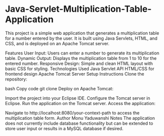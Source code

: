 # Java-Servlet-Multiplication-Table-Application
This project is a simple web application that generates a multiplication table for a number entered by the user. It is built using Java Servlets, HTML, and CSS, and is deployed on an Apache Tomcat server.

Features
User Input: Users can enter a number to generate its multiplication table.
Dynamic Output: Displays the multiplication table from 1 to 10 for the entered number.
Responsive Design: Simple and clean HTML layout with basic CSS for styling.
Technologies Used
Java Servlet API
HTML/CSS for frontend design
Apache Tomcat Server
Setup Instructions
Clone the repository:

bash
Copy code
git clone <repository-url>
Deploy on Apache Tomcat:

Import the project into your Eclipse IDE.
Configure the Tomcat server in Eclipse.
Run the application on the Tomcat server.
Access the application:

Navigate to http://localhost:8080/your-context-path to access the multiplication table form.
Author
Monu Yaduwanshi
Notes
The application does not currently include database functionality but can be extended to store user input or results in a MySQL database if desired.

